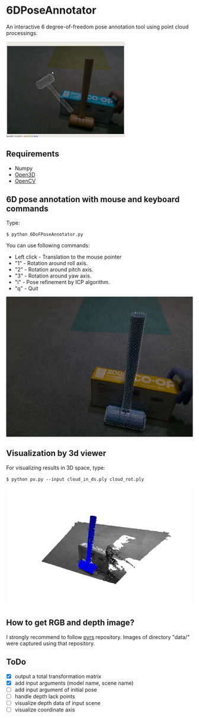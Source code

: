 # 6DPoseAnnotator

An interactive 6 degree-of-freedom pose annotation tool using point cloud processings.

<img src="./data/6DoFAnnotation.gif" width="320px">

## Requirements
- Numpy
- [Open3D](http://www.open3d.org/)
- [OpenCV](https://opencv.org/)

## 6D pose annotation with mouse and keyboard commands

Type:
```
$ python 6DoFPoseAnnotator.py
```

You can use following commands: 

- Left click - Translation to the mouse pointer
- "1" - Rotation around roll axis.
- "2" - Rotation around pitch axis.
- "3" - Rotation around yaw axis.
- "i" - Pose refinement by ICP algorithm.
- "q" - Quit

![2DView](./data/screenshot_2d_view.png)

## Visualization by 3d viewer

For visualizing results in 3D space, type:
```
$ python pv.py --input cloud_in_ds.ply cloud_rot.ply
```

![3DView](./data/screenshot_3d_view.png)

## How to get RGB and depth image?
I strongly recommend to follow [pyrs](https://github.com/Toraudonn/pyrs) repository.
Images of directory "data/" were captured using that repository.

## ToDo

- [x] output a total transformation matrix
- [x] add input arguments (model name, scene name)
- [ ] add input argument of initial pose
- [ ] handle depth lack points 
- [ ] visualize depth data of input scene
- [ ] visualize coordinate axis